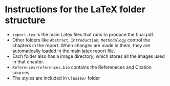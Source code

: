 # Instructions for the LaTeX folder structure

- ```report.tex``` is the main Latex files that runs to produce the final pdf. 
- Other folders like ```Abstract```, ```Introduction```, ```Methodology``` control the chapters in the report. When changes are made in them, they are automatically loaded in the main latex report file.
- Each folder also has a image directory, which stores all the images used in that chapter. 
- ```References/references.bib``` contains the Refereneces and Citation sources
- The styles are included in ```Classes/``` folder
